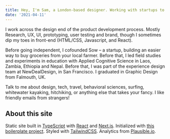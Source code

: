 ```yaml
---
title: Hey, I'm Sam, a London-based designer. Working with startups to build humane, user-friendly digital products.
date: '2021-04-11'
---
```


I work across the design end of the product development process. Mostly Research, UX, UI, prototyping, user testing and brand, though I sometimes dip my toes in front-end (HTML/CSS, Javascript, and React).

Before going independent, I cofounded Sow – a startup, building an easier way to buy groceries from your local farmer. Before that, I led field studies and experiments in education with Applied Cognitive Science in Laos, Zambia, Ethiopia and Nepal. Before that, I was part of the experience design team at NewDealDesign, in San Francisco. I graduated in Graphic Design from Falmouth, UK.

Talk to me about design, tech, travel, behavioral sciences, surfing, whitewater kayaking, hitchiking, or anything else that takes your fancy. I like friendly emails from strangers!

## About this site

Static site built in [TypeScript](https://www.typescriptlang.org) with [React](https://reactjs.org) and [Next.js](https://nextjs.org). Initialized with [this boilerplate project](https://creativedesignsguru.com/demo/Nextjs-Boilerplate/). Styled with [TailwindCSS](https://tailwindcss.com). Analytics from [Plausible.io](https://plausible.io/samstephenson.com).
